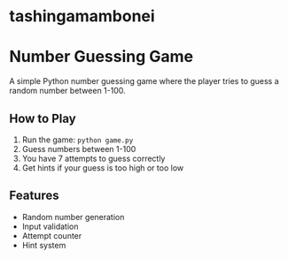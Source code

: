 # tashingamambonei
# Number Guessing Game

A simple Python number guessing game where the player tries to guess a random number between 1-100.

## How to Play
1. Run the game: `python game.py`
2. Guess numbers between 1-100
3. You have 7 attempts to guess correctly
4. Get hints if your guess is too high or too low

## Features
- Random number generation
- Input validation
- Attempt counter
- Hint system
